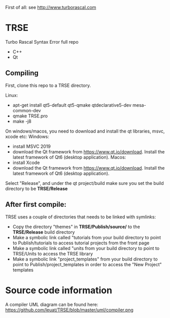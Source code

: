 First of all: see http://www.turborascal.com

# TRSE
Turbo Rascal Syntax Error full repo 
- C++
- Qt

## Compiling
First, clone this repo to a TRSE directory.

Linux:
- apt-get install qt5-default qt5-qmake qtdeclarative5-dev mesa-common-dev
- qmake TRSE.pro
- make -j8 

On windows/macos, you need to download and install the qt libraries, msvc, xcode etc:
Windows:
- install MSVC 2019
- download the Qt framework from https://www.qt.io/download. Install the latest framework of Qt6 (desktop application).
Macos:
- install Xcode 
- download the Qt framework from https://www.qt.io/download. Install the latest framework of Qt6 (desktop application).

Select "Release", and under the qt project/build make sure you set the build directory to be **TRSE/Release**

## After first compile:
TRSE uses a couple of directories that needs to be linked with symlinks:
- Copy the directory "themes" in **TRSE/Publish/source/** to the **TRSE/Release** build directory 
- Make a symbolic link called "tutorials from your build directory to point to Publish/tutorials to access tutorial projects from the front page 
- Make a symbolic link called "units from your build directory to point to TRSE/Units to access the TRSE library 
- Make a symbolic link "project_templates" from your build directory to point to Publish/project_templates in order to access the "New Project" templates


# Source code information
A compiler UML diagram can be found here: https://github.com/leuat/TRSE/blob/master/uml/compiler.png

